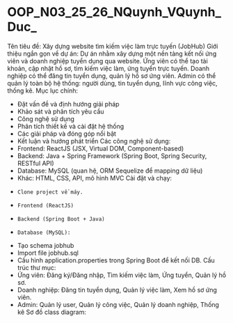 # OOP_N03_25_26_NQuynh_VQuynh_Duc_
Tên tiêu đề: Xây dựng website tìm kiếm việc làm trực tuyến (JobHub)
Giới thiệu ngắn gọn về dự án: Dự án nhằm xây dựng một nền tảng kết nối ứng viên và doanh nghiệp tuyển dụng qua website.
Ứng viên có thể tạo tài khoản, cập nhật hồ sơ, tìm kiếm việc làm, ứng tuyển trực tuyến.
Doanh nghiệp có thể đăng tin tuyển dụng, quản lý hồ sơ ứng viên.
Admin có thể quản lý toàn bộ hệ thống: người dùng, tin tuyển dụng, lĩnh vực công việc, thống kê.
Mục lục chính: 
-	Đặt vấn đề và định hướng giải pháp
-	Khảo sát và phân tích yêu cầu
-	Công nghệ sử dụng
-	Phân tích thiết kế và cài đặt hệ thống
-	Các giải pháp và đóng góp nổi bật
-	Kết luận và hướng phát triển
Các công nghệ sử dụng:
-	Frontend: ReactJS (JSX, Virtual DOM, Component-based)
-	Backend: Java + Spring Framework (Spring Boot, Spring Security, RESTful API)
-	Database: MySQL (quan hệ, ORM Sequelize để mapping dữ liệu)
-	Khác: HTML, CSS, API, mô hình MVC
Cài đặt và chạy:
-	  Clone project về máy.
-	  Frontend (ReactJS)
-	  Backend (Spring Boot + Java) 
-	  Database (MySQL):
-	Tạo schema jobhub
-	Import file jobhub.sql
-	Cấu hình application.properties trong Spring Boot để kết nối DB.
Cấu trúc thư mục: 
-	Ứng viên: Đăng ký/Đăng nhập, Tìm kiếm việc làm, Ứng tuyển, Quản lý hồ sơ.
-	Doanh nghiệp: Đăng tin tuyển dụng, Quản lý việc làm, Xem hồ sơ ứng viên.
-	Admin: Quản lý user, Quản lý công việc, Quản lý doanh nghiệp, Thống kê
Sơ đồ class diagram:

